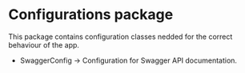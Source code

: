 # Configurations package

This package contains configuration classes nedded for the correct behaviour of the app.

+ SwaggerConfig -> Configuration for Swagger API documentation.

